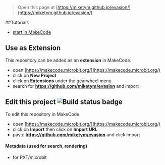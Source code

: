 
> Open this page at [https://miketym.github.io/evasion/](https://miketym.github.io/evasion/)

##Tutorials

* [start in MakeCode](https://makecode.microbit.org/#tutorial:github:miketym/evasion/tutorial)

## Use as Extension

This repository can be added as an **extension** in MakeCode.

* open [https://makecode.microbit.org/](https://makecode.microbit.org/)
* click on **New Project**
* click on **Extensions** under the gearwheel menu
* search for **https://github.com/miketym/evasion** and import

## Edit this project ![Build status badge](https://github.com/miketym/evasion/workflows/MakeCode/badge.svg)

To edit this repository in MakeCode.

* open [https://makecode.microbit.org/](https://makecode.microbit.org/)
* click on **Import** then click on **Import URL**
* paste **https://github.com/miketym/evasion** and click import


#### Metadata (used for search, rendering)

* for PXT/microbit
<script src="https://makecode.com/gh-pages-embed.js"></script><script>makeCodeRender("{{ site.makecode.home_url }}", "{{ site.github.owner_name }}/{{ site.github.repository_name }}");</script>
